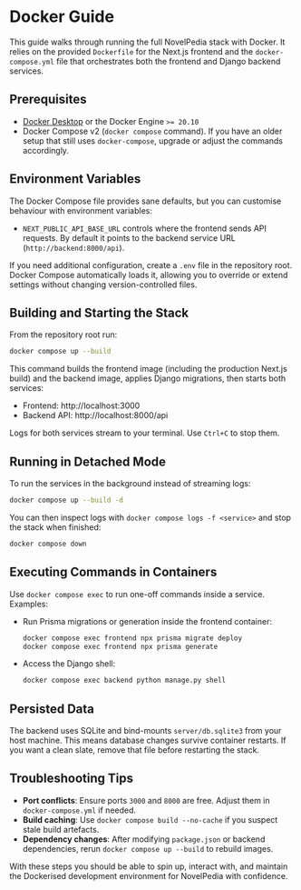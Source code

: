 # Docker Guide

This guide walks through running the full NovelPedia stack with Docker. It relies on the provided `Dockerfile` for the Next.js frontend and the `docker-compose.yml` file that orchestrates both the frontend and Django backend services.

## Prerequisites

- [Docker Desktop](https://www.docker.com/products/docker-desktop/) or the Docker Engine `>= 20.10`
- Docker Compose v2 (`docker compose` command). If you have an older setup that still uses `docker-compose`, upgrade or adjust the commands accordingly.

## Environment Variables

The Docker Compose file provides sane defaults, but you can customise behaviour with environment variables:

- `NEXT_PUBLIC_API_BASE_URL` controls where the frontend sends API requests. By default it points to the backend service URL (`http://backend:8000/api`).

If you need additional configuration, create a `.env` file in the repository root. Docker Compose automatically loads it, allowing you to override or extend settings without changing version-controlled files.

## Building and Starting the Stack

From the repository root run:

```bash
docker compose up --build
```

This command builds the frontend image (including the production Next.js build) and the backend image, applies Django migrations, then starts both services:

- Frontend: http://localhost:3000
- Backend API: http://localhost:8000/api

Logs for both services stream to your terminal. Use `Ctrl+C` to stop them.

## Running in Detached Mode

To run the services in the background instead of streaming logs:

```bash
docker compose up --build -d
```

You can then inspect logs with `docker compose logs -f <service>` and stop the stack when finished:

```bash
docker compose down
```

## Executing Commands in Containers

Use `docker compose exec` to run one-off commands inside a service. Examples:

- Run Prisma migrations or generation inside the frontend container:
  ```bash
  docker compose exec frontend npx prisma migrate deploy
  docker compose exec frontend npx prisma generate
  ```
- Access the Django shell:
  ```bash
  docker compose exec backend python manage.py shell
  ```

## Persisted Data

The backend uses SQLite and bind-mounts `server/db.sqlite3` from your host machine. This means database changes survive container restarts. If you want a clean slate, remove that file before restarting the stack.

## Troubleshooting Tips

- **Port conflicts**: Ensure ports `3000` and `8000` are free. Adjust them in `docker-compose.yml` if needed.
- **Build caching**: Use `docker compose build --no-cache` if you suspect stale build artefacts.
- **Dependency changes**: After modifying `package.json` or backend dependencies, rerun `docker compose up --build` to rebuild images.

With these steps you should be able to spin up, interact with, and maintain the Dockerised development environment for NovelPedia with confidence.

